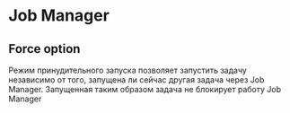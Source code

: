 # Job Manager

## Force option

Режим принудительного запуска позволяет запустить задачу независимо от того, запущена ли сейчас другая задача через Job
Manager. Запущенная таким образом задача не блокирует работу Job Manager
